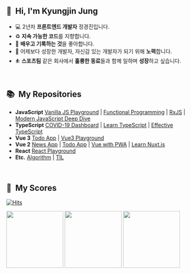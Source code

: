 ## 👋 &nbsp;Hi, I'm Kyungjin Jung
- 💻 2년차 **프론트엔드 개발자** 정경진입니다.
- ♻️ **지속 가능한 코드**를 지향합니다.
- 📝 **배우고 기록하는 것**을 좋아합니다.
- 💪 어제보다 성장한 개발자, 자신감 있는 개발자가 되기 위해 **노력**합니다.
- ⛹️ **스포츠팀** 같은 회사에서 **훌륭한 동료**들과 함께 일하며 **성장**하고 싶습니다.

<br>

## 📚 &nbsp;My Repositories
- **JavaScript** [Vanilla JS Playground](https://github.com/okyungjin/vanilla-javascript-playground) | [Functional Programming](https://github.com/okyungjin/functional-programming) | [RxJS](https://github.com/okyungjin/learn-RxJS) | [Modern JavaScript Deep Dive](https://github.com/okyungjin/modern-javascript-deep-dive)
- **TypeScript** [COVID-19 Dashboard](https://github.com/okyungjin/COVID-19-dashboard) | [Learn TypeScript](https://github.com/okyungjin/learn-typescript) | [Effective TypeScript](https://github.com/okyungjin/effecitve-typescript)
- **Vue 3** [Todo App](https://github.com/okyungjin/vue3-todo) | [Vue3 Playground](https://github.com/okyungjin/vue3-playground)
- **Vue 2** [News App](https://github.com/okyungjin/vue2-news#about-project) | [Todo App](https://github.com/okyungjin/vue2-todo) | [Vue with PWA](https://github.com/okyungjin/vue-with-pwa) | [Learn Nuxt.js](https://github.com/okyungjin/learn-nuxt-js)
- **React** [React Playground](https://github.com/okyungjin/react-playground)
- **Etc.** [Algorithm](https://github.com/okyungjin/ALGORITHM) | [TIL](https://github.com/okyungjin/TIL)

<br>

## 🏅 &nbsp;My Scores
[![Hits](https://hits.seeyoufarm.com/api/count/incr/badge.svg?url=https%3A%2F%2Fgithub.com%2Fokyungjin&count_bg=%2379C83D&title_bg=%23555555&icon=&icon_color=%23E7E7E7&title=hits&edge_flat=false)](https://hits.seeyoufarm.com)

<img src="https://github-readme-stats.vercel.app/api?username=okyungjin&show_icons=true&theme=vue" height=150 /> <img src="https://github-readme-stats.vercel.app/api/top-langs/?username=okyungjin&layout=compact&theme=vue" height=150 /> <img src="https://leetcard.jacoblin.cool/okyungjin?theme=nord&border=0&radius=20" height=150 />


